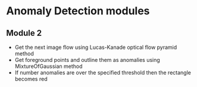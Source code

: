 # Anomaly Detection modules

## Module 2
- Get the next image flow using Lucas-Kanade optical flow pyramid method
- Get foreground points and outline them as anomalies using MixtureOfGaussian method 
- If number anomalies are over the specified threshold then the rectangle becomes red
